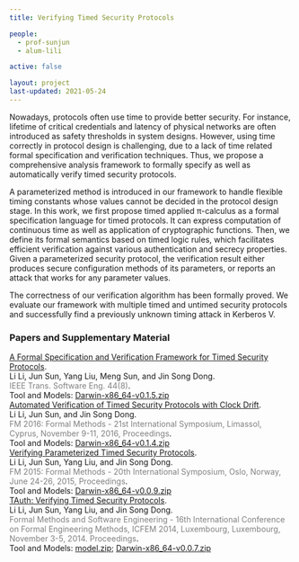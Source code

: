 ```yaml
---
title: Verifying Timed Security Protocols

people:
  - prof-sunjun
  - alum-lili

active: false

layout: project
last-updated: 2021-05-24
---
```


<p>Nowadays, protocols often use time to provide better security. For instance, lifetime of critical credentials and latency of physical networks are often introduced as safety thresholds in system designs. However, using time correctly in protocol design is challenging, due to a lack of time related formal specification and verification techniques. Thus, we propose a comprehensive analysis framework to formally specify as well as automatically verify timed security protocols.</p>
<p>A parameterized method is introduced in our framework to handle flexible timing constants whose values cannot be decided in the protocol design stage. In this work, we first propose timed applied π-calculus as a formal specification language for timed protocols. It can express computation of continuous time as well as application of cryptographic functions. Then, we define its formal semantics based on timed logic rules, which facilitates efficient verification against various authentication and secrecy properties. Given a parameterized security protocol, the verification result either produces secure configuration methods of its parameters, or reports an attack that works for any parameter values.</p>
<p>The correctness of our verification algorithm has been formally proved. We evaluate our framework with multiple timed and untimed security protocols and successfully find a previously unknown timing attack in Kerberos V.</p>

<h3>Papers and Supplementary Material</h3>


<span class="pubtitle">
				<a href="https://doi.org/10.1109/TSE.2017.2712621">A Formal Specification and Verification Framework for Timed Security Protocols</a>.
			</span><br />
			<span class="authors">
				Li Li, Jun Sun, Yang Liu, Meng Sun, and Jin Song Dong.
			</span><br />
			<span style="color:grey;"><span class="venuetype"></span><span class="venue">IEEE Trans. Software Eng. 44(8)</span></span>. <br /><span class="tool">Tool and Models: <a href="http://lilissun.github.io/r/time_files/Darwin-x86_64-v0.1.5.zip" class="tool-link">Darwin-x86_64-v0.1.5.zip</a></span>
			<br />
			<span class="links">
</span>

<span class="pubtitle">
				<a href="https://doi.org/10.1007/978-3-319-48989-6_31">Automated Verification of Timed Security Protocols with Clock Drift</a>.
			</span><br />
			<span class="authors">
				Li Li, Jun Sun, and Jin Song Dong.
			</span><br />
			<span style="color:grey;"><span class="venuetype"></span><span class="venue">FM 2016: Formal Methods - 21st International Symposium, Limassol, Cyprus, November 9-11, 2016, Proceedings</span></span>. <br /><span class="tool">Tool and Models: <a href="http://lilissun.github.io/r/time_files/Darwin-x86_64-v0.1.4.zip" class="tool-link">Darwin-x86_64-v0.1.4.zip</a></span>
			<br />
			<span class="links">
</span>

<span class="pubtitle">
				<a href="https://doi.org/10.1007/978-3-319-19249-9_22">Verifying Parameterized Timed Security Protocols</a>.
			</span><br />
			<span class="authors">
				Li Li, Jun Sun, Yang Liu, and Jin Song Dong.
			</span><br />
			<span style="color:grey;"><span class="venuetype"></span><span class="venue">FM 2015: Formal Methods - 20th International Symposium, Oslo, Norway, June 24-26, 2015, Proceedings</span></span>. <br /><span class="tool">Tool and Models: <a href="http://lilissun.github.io/r/time_files/Darwin-x86_64-v0.0.9.zip" class="tool-link">Darwin-x86_64-v0.0.9.zip</a></span>
			<br />
			<span class="links">
</span>

<span class="pubtitle">
				<a href="https://doi.org/10.1007/978-3-319-11737-9_20">TAuth: Verifying Timed Security Protocols</a>.
			</span><br />
			<span class="authors">
				Li Li, Jun Sun, Yang Liu, and Jin Song Dong.
			</span><br />
			<span style="color:grey;"><span class="venuetype"></span><span class="venue">Formal Methods and Software Engineering - 16th International Conference on Formal Engineering Methods, ICFEM 2014, Luxembourg, Luxembourg, November 3-5, 2014. Proceedings</span></span>. <br /><span class="tool">Tool and Models: <a href="http://lilissun.github.io/r/time_files/model.zip" class="tool-link">model.zip</a>; <a href="http://lilissun.github.io/r/time_files/Darwin-x86_64-v0.0.7.zip" class="tool-link">Darwin-x86_64-v0.0.7.zip</a></span>
			<br />
			<span class="links">
</span>
